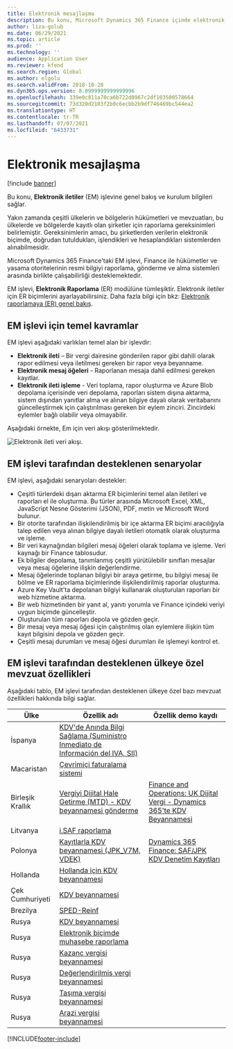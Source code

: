 ```yaml
---
title: Elektronik mesajlaşma
description: Bu konu, Microsoft Dynamics 365 Finance içinde elektronik mesajlaşma için kurulum bilgisi ve genel bakış sağlar.
author: liza-golub
ms.date: 06/29/2021
ms.topic: article
ms.prod: ''
ms.technology: ''
audience: Application User
ms.reviewer: kfend
ms.search.region: Global
ms.author: elgolu
ms.search.validFrom: 2018-10-28
ms.dyn365.ops.version: 8.0999999999999996
ms.openlocfilehash: 339e0c811a70ca6b722d8967c2df103500578664
ms.sourcegitcommit: 73d320d2103f2b0c6ecbb2b9df746469bc544ea2
ms.translationtype: HT
ms.contentlocale: tr-TR
ms.lasthandoff: 07/07/2021
ms.locfileid: "6433731"
---
```

# <a name="electronic-messaging"></a>Elektronik mesajlaşma

[!include [banner](../includes/banner.md)]

Bu konu, **Elektronik iletiler** (EM) işlevine genel bakış ve kurulum bilgileri sağlar.

Yakın zamanda çeşitli ülkelerin ve bölgelerin hükümetleri ve mevzuatları, bu ülkelerde ve bölgelerde kayıtlı olan şirketler için raporlama gereksinimleri belirlemiştir. Gereksinimlerin amacı, bu şirketlerden verilerin elektronik biçimde, doğrudan tutuldukları, işlendikleri ve hesaplandıkları sistemlerden alınabilmesidir.

Microsoft Dynamics 365 Finance'taki EM işlevi, Finance ile hükümetler ve yasama otoritelerinin resmi bilgiyi raporlama, gönderme ve alma sistemleri arasında birlikte çalışabilirliği desteklemektedir.

EM işlevi, **Elektronik Raporlama** (ER) modülüne tümleşiktir. Elektronik iletiler için ER biçimlerini ayarlayabilirsiniz. Daha fazla bilgi için bkz: [Elektronik raporlamaya (ER) genel bakış](/dynamics365/unified-operations/dev-itpro/analytics/general-electronic-reporting).

## <a name="basic-concepts-for-em-functionality"></a>EM işlevi için temel kavramlar

EM işlevi aşağıdaki varlıkları temel alan bir işlevdir:

- **Elektronik ileti** – Bir vergi dairesine gönderilen rapor gibi dahili olarak rapor edilmesi veya iletilmesi gereken bir rapor veya beyanname.
- **Elektronik mesaj öğeleri** - Raporlanan mesaja dahil edilmesi gereken kayıtlar.
- **Elektronik ileti işleme** - Veri toplama, rapor oluşturma ve Azure Blob depolama içerisinde veri depolama, raporları sistem dışına aktarma, sistem dışından yanıtlar alma ve alınan bilgiye dayalı olarak veritabanını güncelleştirmek için çalıştırılması gereken bir eylem zinciri. Zincirdeki eylemler bağlı olabilir veya olmayabilir.

Aşağıdaki örnekte, Em için veri akışı gösterilmektedir.

![Elektronik ileti veri akışı.](media/electronic-messaging-data-flow.png)

## <a name="scenarios-supported-by-the-em-functionality"></a>EM işlevi tarafından desteklenen senaryolar

EM işlevi, aşağıdaki senaryoları destekler:

- Çeşitli türlerdeki dışarı aktarma ER biçimlerini temel alan iletileri ve raporları el ile oluşturma. Bu türler arasında Microsoft Excel, XML, JavaScript Nesne Gösterimi (JSON), PDF, metin ve Microsoft Word bulunur.
- Bir otorite tarafından ilişkilendirilmiş bir içe aktarma ER biçimi aracılığıyla talep edilen veya alınan bilgiye dayalı iletileri otomatik olarak oluşturma ve işleme.
- Bir veri kaynağından bilgileri mesaj öğeleri olarak toplama ve işleme. Veri kaynağı bir Finance tablosudur.
- Ek bilgiler depolama, tanımlanmış çeşitli yürütülebilir sınıfları mesajlar veya mesaj öğelerine ilişkin değerlendirme.
- Mesaj öğelerinde toplanan bilgiyi bir araya getirme, bu bilgiyi mesaj ile bölme ve ER raporlama biçimlerinde ilişkilendirilmiş raporlar oluşturma.
- Azure Key Vault'ta depolanan bilgiyi kullanarak oluşturulan raporları bir web hizmetine aktarma.
- Bir web hizmetinden bir yanıt al, yanıtı yorumla ve Finance içindeki veriyi uygun biçimde güncelleştir.
- Oluşturulan tüm raporları depola ve gözden geçir.
- Bir mesaj veya mesaj öğesi için çalıştırılmış olan eylemlere ilişkin tüm kayıt bilgisini depola ve gözden geçir.
- Çeşitli mesaj durumları ve mesaj öğesi durumları ile işlemeyi kontrol et.

## <a name="country-specific-regulatory-features-supported-by-the-em-functionality"></a>EM işlevi tarafından desteklenen ülkeye özel mevzuat özellikleri

Aşağıdaki tablo, EM işlevi tarafından desteklenen ülkeye özel bazı mevzuat özellikleri hakkında bilgi sağlar.

| Ülke     | Özellik adı | Özellik demo kaydı |
|-------------|--------------|------------------------|
| İspanya       | [KDV'de Anında Bilgi Sağlama (Suministro Inmediato de Información del IVA, SII)](../localizations/emea-esp-sii.md) | |
| Macaristan     | [Çevrimiçi faturalama sistemi](../localizations/emea-hun-online-invoicing.md) | |
| Birleşik Krallık | [Vergiyi Dijital Hale Getirme (MTD) - KDV beyannamesi gönderme](../localizations/emea-gbr-mtd-vat-integration.md) | [Finance and Operations: UK Dijital Vergi - Dynamics 365'te KDV Beyannamesi](https://community.dynamics.com/365/b/techtalks/posts/finance-and-operations-uk-digital-tax-vat-declaration-in-dynamics-365) |
| Litvanya   | [i.SAF raporlama](../localizations/emea-ltu-isaf.md) | |
| Polonya      | [Kayıtlarla KDV beyannamesi (JPK_V7M, VDEK)](../localizations/emea-pol-vdek.md) | [Dynamics 365 Finance: SAF/JPK KDV Denetim Kayıtları](https://community.dynamics.com/365/b/techtalks/posts/dynamics-365-finance-saf-jpk-vat-audit-registers-june-4-2020) |
| Hollanda | [Hollanda için KDV beyannamesi](../localizations/emea-nl-vat-declaration-netherlands.md) | |
| Çek Cumhuriyeti | [KDV beyannamesi](../localizations/emea-cze-vat-declaration-tax-declaration-model.md) | |
| Brezilya      | [SPED-Reinf](../localizations/latam-bra-sped-reinf-overview.md) | |
| Rusya      | [KDV beyannamesi](../localizations/rus-vat-declaration.md) | |
| Rusya      | [Elektronik biçimde muhasebe raporlama](../localizations/rus-accounting-reporting.md) | |
| Rusya      | [Kazanç vergisi beyannamesi](../localizations/rus-profit-tax-declaration.md) | |
| Rusya      | [Değerlendirilmiş vergi beyannamesi](../localizations/rus-assessed-tax-declaration.md) | |
| Rusya      | [Taşıma vergisi beyannamesi](../localizations/rus-transport-tax-declaration.md) | |
| Rusya      | [Arazi vergisi beyannamesi](../localizations/rus-land-tax-declaration.md) | |


[!INCLUDE[footer-include](../../includes/footer-banner.md)]

